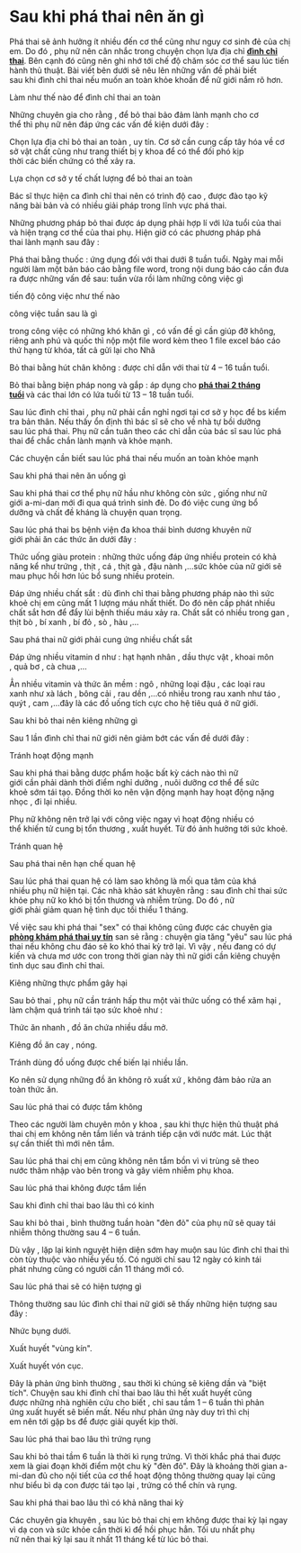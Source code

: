 # Sau khi phá thai nên ăn gì
<p>Phá thai&nbsp;sẽ&nbsp;ảnh hưởng&nbsp;ít nhiều&nbsp;đến&nbsp;cơ thể&nbsp;cũng như&nbsp;nguy cơ&nbsp;sinh đẻ&nbsp;của&nbsp;chị em.&nbsp;Do đó&nbsp;,&nbsp;phụ nữ&nbsp;nên&nbsp;cân nhắc&nbsp;trong&nbsp;chuyện&nbsp;chọn lựa&nbsp;địa chỉ&nbsp;<a href="http://phongkhamphathaihcm.com/khai-niem-dinh-chi-thai-nghen-va-nhung-dieu-can-biet-42.html"><strong>đình chỉ thai</strong></a>.&nbsp;Bên cạnh đó&nbsp;cũng&nbsp;nên&nbsp;ghi nhớ&nbsp;tới&nbsp;chế độ&nbsp;chăm sóc&nbsp;cơ thể&nbsp;sau&nbsp;lúc&nbsp;tiến hành&nbsp;thủ thuật. Bài viết&nbsp;bên dưới&nbsp;sẽ nêu lên&nbsp;những&nbsp;vấn đề&nbsp;phải&nbsp;biết sau&nbsp;khi&nbsp;đình chỉ thai&nbsp;nếu muốn&nbsp;an toàn&nbsp;khỏe khoắn&nbsp;để&nbsp;nữ giới&nbsp;nắm rõ&nbsp;hơn.</p>

<p>Làm như thế nào&nbsp;để&nbsp;đình chỉ thai&nbsp;an toàn</p>

<p>Những&nbsp;chuyên gia&nbsp;cho rằng&nbsp;, để&nbsp;bỏ thai&nbsp;bảo đảm&nbsp;lành mạnh&nbsp;cho&nbsp;cơ thể&nbsp;thì&nbsp;phụ nữ&nbsp;nên&nbsp;đáp ứng&nbsp;các&nbsp;vấn đề&nbsp;kiện&nbsp;dưới đây&nbsp;:</p>

<p>Chọn lựa&nbsp;địa chỉ&nbsp;bỏ thai&nbsp;an toàn&nbsp;,&nbsp;uy tín. Cơ sở&nbsp;cần&nbsp;cung cấp&nbsp;tây hóa&nbsp;về cơ sở vật chất cũng như trang thiết bị&nbsp;y khoa&nbsp;để&nbsp;có thể&nbsp;đối phó&nbsp;kịp thời&nbsp;các&nbsp;biến chứng&nbsp;có thể&nbsp;xảy ra.</p>

<p>Lựa chọn&nbsp;cơ sở&nbsp;y tế&nbsp;chất lượng&nbsp;để&nbsp;bỏ thai&nbsp;an toàn</p>

<p>Bác sĩ&nbsp;thực hiện&nbsp;ca&nbsp;đình chỉ thai&nbsp;nên&nbsp;có&nbsp;trình độ&nbsp;cao , được đào tạo&nbsp;kỹ năng&nbsp;bài bản và có nhiều&nbsp;giải pháp&nbsp;trong lĩnh vực&nbsp;phá thai.</p>

<p>Những&nbsp;phương pháp&nbsp;bỏ thai&nbsp;được&nbsp;áp dụng&nbsp;phải&nbsp;hợp lí&nbsp;với&nbsp;lứa tuổi&nbsp;của thai và&nbsp;hiện trạng&nbsp;cơ thể&nbsp;của&nbsp;thai phụ.&nbsp;Hiện giờ&nbsp;có&nbsp;các&nbsp;phương pháp&nbsp;phá thai&nbsp;lành mạnh&nbsp;sau đây&nbsp;:</p>

<p>Phá thai&nbsp;bằng&nbsp;thuốc&nbsp;:&nbsp;ứng dụng&nbsp;đối với thai dưới&nbsp;8&nbsp;tuần tuổi. Ngày mai mỗi người làm một bản báo cáo bằng file word, trong nội dung báo cáo cần đưa ra được những vấn đề sau: tuần vừa rồi làm những công việc gì</p>

<p>tiến độ công việc như thế nào</p>

<p>công việc tuần sau là gì</p>

<p>trong công việc có những khó khăn gì , có vấn đề gì cần giúp đỡ không, riêng anh phú và quốc thì nộp một file word kèm theo 1 file excel báo cáo thứ hạng từ khóa, tất cả gửi lại cho Nhã</p>

<p>Bỏ thai&nbsp;bằng hút chân không : được&nbsp;chỉ dẫn&nbsp;với thai từ&nbsp;4&nbsp;&ndash;&nbsp;16&nbsp;tuần tuổi.</p>

<p>Bỏ thai&nbsp;bằng&nbsp;biện pháp&nbsp;nong và gắp :&nbsp;áp dụng&nbsp;cho&nbsp;<strong><a href="http://phongkhamphathaihcm.com/pha-thai-2-thang-tuoi-o-dau-va-bang-phuong-phap-nao-an-toan-nhat-43.html">phá thai 2 tháng tuổi</a>&nbsp;</strong>và&nbsp;các&nbsp;thai&nbsp;lớn&nbsp;có&nbsp;lứa tuổi&nbsp;từ&nbsp;13&nbsp;&ndash;&nbsp;18&nbsp;tuần tuổi.</p>

<p>Sau&nbsp;lúc&nbsp;đình chỉ thai&nbsp;,&nbsp;phụ nữ&nbsp;phải&nbsp;cần&nbsp;nghỉ ngơi&nbsp;tại cơ sở&nbsp;y học&nbsp;để&nbsp;bs&nbsp;kiểm tra&nbsp;bản thân. Nếu thấy ổn định thì&nbsp;bác sĩ&nbsp;sẽ cho về nhà tự bồi dưỡng sau&nbsp;lúc&nbsp;phá thai.&nbsp;Phụ nữ&nbsp;cần&nbsp;tuân theo&nbsp;các&nbsp;chỉ dẫn&nbsp;của&nbsp;bác sĩ&nbsp;sau&nbsp;lúc&nbsp;phá thai&nbsp;để&nbsp;chắc chắn&nbsp;lành mạnh&nbsp;và&nbsp;khỏe mạnh.</p>

<p>Các&nbsp;chuyện&nbsp;cần&nbsp;biết sau&nbsp;lúc&nbsp;phá thai&nbsp;nếu muốn&nbsp;an toàn&nbsp;khỏe mạnh</p>

<p>Sau&nbsp;khi&nbsp;phá thai&nbsp;nên&nbsp;ăn uống&nbsp;gì</p>

<p>Sau&nbsp;khi&nbsp;phá thai&nbsp;cơ thể&nbsp;phụ nữ&nbsp;hầu như&nbsp;không còn sức , giống như&nbsp;nữ giới&nbsp;a-mi-dan&nbsp;mới&nbsp;đi qua&nbsp;quá trình&nbsp;sinh đẻ.&nbsp;Do đó&nbsp;việc&nbsp;cung ứng&nbsp;bổ dưỡng&nbsp;và chất&nbsp;đề kháng&nbsp;là&nbsp;chuyện&nbsp;quan trọng.</p>

<p>Sau&nbsp;lúc&nbsp;phá thai&nbsp;bs&nbsp;bệnh viện&nbsp;đa khoa thái bình dương&nbsp;khuyên&nbsp;nữ giới&nbsp;phải&nbsp;ăn&nbsp;các&nbsp;thức ăn&nbsp;dưới đây&nbsp;:</p>

<p>Thức uống&nbsp;giàu protein :&nbsp;những&nbsp;thức uống&nbsp;đáp ứng&nbsp;nhiều protein&nbsp;có khả năng&nbsp;kể như trứng , thịt , cá , thịt gà , đậu nành ,&hellip;sức khỏe của&nbsp;nữ giới&nbsp;sẽ mau&nbsp;phục hồi&nbsp;hơn&nbsp;lúc&nbsp;bổ sung&nbsp;nhiều protein.</p>

<p>Đáp ứng&nbsp;nhiều chất sắt : dù&nbsp;đình chỉ thai&nbsp;bằng&nbsp;phương pháp&nbsp;nào thì&nbsp;sức khoẻ&nbsp;chị em&nbsp;cũng mất&nbsp;1&nbsp;lượng máu&nbsp;nhất thiết.&nbsp;Do đó&nbsp;nên&nbsp;cấp phát&nbsp;nhiều chất sắt hơn để&nbsp;đẩy lùi&nbsp;bệnh&nbsp;thiếu&nbsp;máu&nbsp;xảy ra. Chất sắt có nhiều trong gan , thịt bò , bí xanh , bí đỏ , sò , hàu ,&hellip;</p>

<p>Sau&nbsp;phá thai&nbsp;nữ giới&nbsp;phải&nbsp;cung ứng&nbsp;nhiều chất sắt</p>

<p>Đáp ứng&nbsp;nhiều&nbsp;vitamin d&nbsp;như : hạt hạnh nhân , dầu thực vật , khoai môn ,&nbsp;quả&nbsp;bơ , cà chua ,&hellip;</p>

<p>Ẳn nhiều&nbsp;vitamin&nbsp;và&nbsp;thức ăn&nbsp;mềm : ngô ,&nbsp;những&nbsp;loại đậu ,&nbsp;các&nbsp;loại&nbsp;rau xanh&nbsp;như xà lách , bông cải , rau dền ,&hellip;có nhiều trong&nbsp;rau xanh&nbsp;như táo , quýt , cam ,&hellip;đây là&nbsp;các&nbsp;đồ uống&nbsp;tích cực&nbsp;cho hệ tiêu quá ở&nbsp;nữ giới.</p>

<p>Sau&nbsp;khi&nbsp;bỏ thai&nbsp;nên&nbsp;kiêng&nbsp;những&nbsp;gì</p>

<p>Sau&nbsp;1&nbsp;lần&nbsp;đình chỉ thai&nbsp;nữ giới&nbsp;nên&nbsp;giảm bớt&nbsp;các&nbsp;vấn đề&nbsp;dưới đây&nbsp;:</p>

<p>Tránh&nbsp;hoạt động&nbsp;mạnh</p>

<p>Sau&nbsp;khi&nbsp;phá thai&nbsp;bằng&nbsp;dược phẩm&nbsp;hoặc&nbsp;bất kỳ&nbsp;cách&nbsp;nào thì&nbsp;nữ giới&nbsp;cần&nbsp;phải&nbsp;dành&nbsp;thời điểm&nbsp;nghỉ dưỡng&nbsp;,&nbsp;nuôi dưỡng&nbsp;cơ thể&nbsp;để&nbsp;sức khoẻ&nbsp;sớm&nbsp;tái tạo. Đồng thời&nbsp;ko nên&nbsp;vận động&nbsp;mạnh hay&nbsp;hoạt động&nbsp;nặng nhọc , đi lại nhiều.</p>

<p>Phụ nữ&nbsp;không nên&nbsp;trở lại&nbsp;với công&nbsp;việc&nbsp;ngay vì&nbsp;hoạt động&nbsp;nhiều&nbsp;có thể&nbsp;khiến&nbsp;tử cung&nbsp;bị&nbsp;tổn thương&nbsp;,&nbsp;xuất huyết.&nbsp;Từ đó&nbsp;ảnh hưởng&nbsp;tới&nbsp;sức khoẻ.</p>

<p>Tránh&nbsp;quan hệ</p>

<p>Sau&nbsp;phá thai&nbsp;nên&nbsp;hạn chế&nbsp;quan hệ</p>

<p>Sau&nbsp;lúc&nbsp;phá thai&nbsp;quan hệ&nbsp;có làm sao không&nbsp;là&nbsp;mối qua tâm&nbsp;của khá nhiều&nbsp;phụ nữ&nbsp;hiện tại.&nbsp;Các&nbsp;nhà khảo sát&nbsp;khuyên&nbsp;rằng : sau&nbsp;đình chỉ thai&nbsp;sức khỏe&nbsp;phụ nữ&nbsp;ko khó&nbsp;bị&nbsp;tổn thương&nbsp;và&nbsp;nhiễm trùng.&nbsp;Do đó&nbsp;,&nbsp;nữ giới&nbsp;phải&nbsp;giảm&nbsp;quan hệ tình dục&nbsp;tối thiểu&nbsp;1&nbsp;tháng.</p>

<p>Về&nbsp;việc&nbsp;sau&nbsp;khi&nbsp;phá thai&nbsp;&quot;sex&quot;&nbsp;có thai&nbsp;không cũng được&nbsp;các&nbsp;chuyên gia <strong><a href="http://phongkhamphathaihcm.com">phòng khám phá thai uy tín</a></strong>&nbsp;san sẻ&nbsp;rằng :&nbsp;chuyện&nbsp;gia tăng&nbsp;&quot;yêu&quot;&nbsp;sau&nbsp;lúc&nbsp;phá thai&nbsp;nếu không&nbsp;chu đáo&nbsp;sẽ&nbsp;ko khó&nbsp;thai kỳ&nbsp;trở lại.&nbsp;Vì vậy&nbsp;, nếu đang có&nbsp;dự kiến&nbsp;và chưa&nbsp;mơ ước&nbsp;con trong&nbsp;thời gian&nbsp;này thì&nbsp;nữ giới&nbsp;cần&nbsp;kiêng&nbsp;chuyện tình dục&nbsp;sau&nbsp;đình chỉ thai.</p>

<p>Kiêng&nbsp;những&nbsp;thực phẩm&nbsp;gây hại</p>

<p>Sau&nbsp;bỏ thai&nbsp;,&nbsp;phụ nữ&nbsp;cần&nbsp;tránh&nbsp;hấp thu&nbsp;một vài&nbsp;thức uống&nbsp;có thể&nbsp;xâm hại&nbsp;, làm chậm&nbsp;quá trình&nbsp;tái tạo&nbsp;sức khoẻ&nbsp;như :</p>

<p>Thức ăn&nbsp;nhanh ,&nbsp;đồ ăn&nbsp;chứa nhiều dầu mở.</p>

<p>Kiêng&nbsp;đồ ăn&nbsp;cay , nóng.</p>

<p>Tránh&nbsp;dùng&nbsp;đồ uống&nbsp;được chế biến lại nhiều lần.</p>

<p>Ko nên&nbsp;sử dụng&nbsp;những&nbsp;đồ ăn&nbsp;không rõ&nbsp;xuất xứ&nbsp;, không&nbsp;đảm bảo&nbsp;rửa&nbsp;an toàn&nbsp;thức ăn.</p>

<p>Sau&nbsp;lúc&nbsp;phá thai&nbsp;có được tắm không</p>

<p>Theo&nbsp;các&nbsp;người làm chuyên môn&nbsp;y khoa&nbsp;, sau&nbsp;khi&nbsp;thực hiện&nbsp;thủ thuật&nbsp;phá thai&nbsp;chị em&nbsp;không nên&nbsp;tắm liền và&nbsp;tránh&nbsp;tiếp cận&nbsp;với&nbsp;nước mát.&nbsp;Lúc&nbsp;thật sự&nbsp;cần thiết&nbsp;thì mới&nbsp;nên&nbsp;tắm.</p>

<p>Sau&nbsp;lúc&nbsp;phá thai&nbsp;chị em&nbsp;cũng&nbsp;không nên&nbsp;tắm bồn vì&nbsp;vi trùng&nbsp;sẽ theo nước&nbsp;thâm nhập&nbsp;vào bên trong và gây&nbsp;viêm nhiễm&nbsp;phụ khoa.</p>

<p>Sau&nbsp;lúc&nbsp;phá thai&nbsp;không được&nbsp;tắm liền</p>

<p>Sau&nbsp;khi&nbsp;đình chỉ thai&nbsp;bao lâu thì có kinh</p>

<p>Sau&nbsp;khi&nbsp;bỏ thai&nbsp;,&nbsp;bình thường&nbsp;tuần hoàn&nbsp;&quot;đèn đỏ&quot;&nbsp;của&nbsp;phụ nữ&nbsp;sẽ quay&nbsp;tái nhiễm&nbsp;thông thường&nbsp;sau&nbsp;4&nbsp;&ndash;&nbsp;6&nbsp;tuần.</p>

<p>Dù vậy&nbsp;,&nbsp;lặp lại&nbsp;kinh nguyệt&nbsp;hiện diện&nbsp;sớm hay&nbsp;muộn&nbsp;sau&nbsp;lúc&nbsp;đình chỉ thai&nbsp;thì còn&nbsp;tùy thuộc&nbsp;vào nhiều&nbsp;yếu tố. Có người chỉ sau&nbsp;12&nbsp;ngày có kinh&nbsp;tái phát&nbsp;nhưng&nbsp;cũng có&nbsp;người&nbsp;cần&nbsp;11&nbsp;tháng mới có.</p>

<p>Sau&nbsp;lúc&nbsp;phá thai&nbsp;sẽ có&nbsp;hiện tượng&nbsp;gì</p>

<p>Thông thường&nbsp;sau&nbsp;lúc&nbsp;đình chỉ thai&nbsp;nữ giới&nbsp;sẽ thấy&nbsp;những&nbsp;hiện tượng&nbsp;sau đây&nbsp;:</p>

<p>Nhức&nbsp;bụng dưới.</p>

<p>Xuất huyết&nbsp;&quot;vùng kín&quot;.</p>

<p>Xuất huyết&nbsp;vón cục.</p>

<p>Đây là&nbsp;phản ứng&nbsp;bình thường&nbsp;, sau&nbsp;thời kì&nbsp;chúng sẽ&nbsp;kiêng&nbsp;dần và&nbsp;&quot;biệt tích&quot;.&nbsp;Chuyện&nbsp;sau&nbsp;khi&nbsp;đình chỉ thai&nbsp;bao lâu thì hết&nbsp;xuất huyết&nbsp;cũng được&nbsp;những&nbsp;nhà nghiên cứu&nbsp;cho biết&nbsp;, chỉ sau&nbsp;tầm&nbsp;1&nbsp;&ndash;&nbsp;6&nbsp;tuần thì&nbsp;phản ứng&nbsp;xuất huyết&nbsp;sẽ&nbsp;biến mất. Nếu như&nbsp;phản ứng&nbsp;này&nbsp;duy trì&nbsp;thì&nbsp;chị em&nbsp;nên&nbsp;tới&nbsp;gặp&nbsp;bs&nbsp;để được&nbsp;giải quyết&nbsp;kịp thời.</p>

<p>Sau&nbsp;lúc&nbsp;phá thai&nbsp;bao lâu thì&nbsp;trứng rụng</p>

<p>Sau&nbsp;khi&nbsp;bỏ thai&nbsp;tầm&nbsp;6&nbsp;tuần là&nbsp;thời kì&nbsp;rụng trứng. Vì&nbsp;thời khắc&nbsp;phá thai&nbsp;được xem&nbsp;là&nbsp;giai đoạn&nbsp;khởi điểm&nbsp;một&nbsp;chu kỳ&nbsp;&quot;đèn đỏ&quot;. Đây là&nbsp;khoảng&nbsp;thời gian&nbsp;a-mi-dan&nbsp;đủ cho nội tiết của&nbsp;cơ thể&nbsp;hoạt động&nbsp;thông thường&nbsp;quay lại&nbsp;cũng như&nbsp;biểu bì&nbsp;dạ con&nbsp;được&nbsp;tái tạo lại&nbsp;, trứng&nbsp;có thể&nbsp;chín và rụng.</p>

<p>Sau&nbsp;khi&nbsp;phá thai&nbsp;bao lâu thì&nbsp;có khả năng&nbsp;thai kỳ</p>

<p>Các&nbsp;chuyên gia&nbsp;khuyên&nbsp;, sau&nbsp;lúc&nbsp;bỏ thai&nbsp;chị em&nbsp;không được&nbsp;thai kỳ&nbsp;lại ngay vì&nbsp;dạ con&nbsp;và&nbsp;sức khỏe&nbsp;cần&nbsp;thời kì&nbsp;để&nbsp;hồi phục&nbsp;hẳn.&nbsp;Tối ưu nhất&nbsp;phụ nữ&nbsp;nên&nbsp;thai kỳ&nbsp;lại sau&nbsp;ít nhất&nbsp;11&nbsp;tháng kể từ&nbsp;lúc&nbsp;bỏ thai.</p>

<p>&nbsp;</p>
